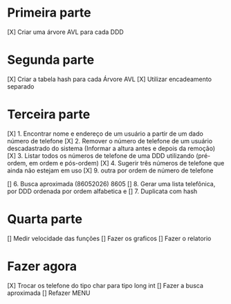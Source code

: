 # Primeira parte

[X] Criar uma árvore AVL para cada DDD



# Segunda parte

[X] Criar a tabela hash para cada Árvore AVL
[X] Utilizar encadeamento separado


# Terceira parte

[X] 1. Encontrar nome e endereço de um usuário a partir de um dado número de telefone
[X] 2. Remover o número de telefone de um usuário descadastrado do sistema (Informar a altura antes e depois da remoção)
[X] 3. Listar todos os números de telefone de uma DDD utilizando (pré-ordem, em ordem e pós-ordem)
[X] 4. Sugerir três números de telefone que ainda não estejam em uso
[X] 9. outra por ordem de número de telefone

[] 6. Busca aproximada (86052026) 8605
[] 8. Gerar uma lista telefônica, por DDD ordenada por ordem alfabetica e 
[] 7. Duplicata com hash


# Quarta parte
[] Medir velocidade das funções
[] Fazer os graficos
[] Fazer o relatorio


# Fazer agora
[X] Trocar os telefone do tipo char para tipo long int
[] Fazer a busca aproximada
[] Refazer MENU
